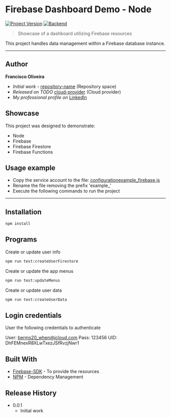 # Firebase Dashboard Demo - Node
[![Project Version][version-image]][version-url]
[![Backend][Backend-image]][Backend-url]

> Showcase of a dashboard utilizing Firebase resources

This project handles data management within a Firebase database instance.

---
## Author

**Francisco Oliveira**
* *Initial work* - [repository-name][repository-url] (Repository space)
* *Released on TODO* [cloud-provider][cloud-provider-url] (Cloud provider)
* *My professional profile on* [LinkedIn][linkedin-url]

## Showcase

This project was designed to demonstrate:

* Node
* Firebase
* Firebase Firestore
* Firebase Functions

## Usage example

 - Copy the service account to the file: [configuration](configuration)[example_firebase.js](configuration/example_firebase.js)
 - Rename the file removing the prefix 'example_'
 - Execute the following commands to run the project

---

## Installation

```sh
npm install
```

## Programs

Create or update user info

```sh
npm run test:createUserFirestore
```

Create or update the app menus

```sh
npm run test:updateMenus
```

Create or update user data

```sh
npm run test:createUserData
```


## Login credentials
User the following credentials to authenticate

User: berms20_when@icloud.com
Pass: 123456
UID: DhFEMnexR8XLwTxezJSfRvzjNwr1

## Built With

* [Firebase-SDK](https://firebase.google.com/docs/reference/node) - To provide the resources
* [NPM](https://www.npmjs.com/) -  Dependency Management

## Release History

* 0.0.1
    * Initial work


<!-- Markdown link & img dfn's -->

[header-url]: github-template.png
[header-link]: https://github.com/EliasOliveira

[repository-url]: https://github.com/EliasOliveira/dashboard-node

[cloud-provider-url]: https://wbshopping.herokuapp.com

[linkedin-url]: https://www.linkedin.com/in/junior-oliveira-dev/


[version-image]: https://img.shields.io/badge/Version-1.0.0-brightgreen?style=for-the-badge&logo=appveyor
[version-url]: https://img.shields.io/badge/version-1.0.0-green
[Backend-image]: https://img.shields.io/badge/Backend-Node%20-important?style=for-the-badge
[Backend-url]: https://img.shields.io/badge/Backend-Java%208-important?style=for-the-badge